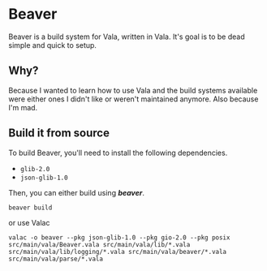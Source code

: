 # Beaver

Beaver is a build system for Vala, written in Vala. It's goal is to be dead simple and quick to setup.

## Why?

Because I wanted to learn how to use Vala and the build systems available were either ones I didn't like or weren't maintained anymore. Also because I'm mad.

## Build it from source

To build Beaver, you'll need to install the following dependencies.

* `glib-2.0`
* `json-glib-1.0`

Then, you can either build using ***beaver***.

```
beaver build
```

or use Valac

```
valac -o beaver --pkg json-glib-1.0 --pkg gio-2.0 --pkg posix src/main/vala/Beaver.vala src/main/vala/lib/*.vala src/main/vala/lib/logging/*.vala src/main/vala/beaver/*.vala src/main/vala/parse/*.vala
```
